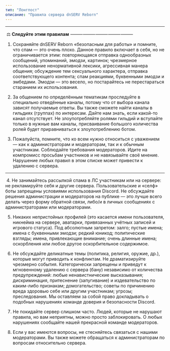 ```yaml
---
тип: "Лонгпост"
описание: "Правила сервера dnSERV Reborn"
---
```


---
​
⚖ **Следуйте этим правилам**
⸻⸻⸻⸻⸻

1. Сохраняйте dnSERV Reborn «безопасным для работы» и помните, что спам — это очень плохо. Данное правило включает в себя, но не ограничивается этим: повторяющаяся отправка однообразных сообщений, упоминаний, эмодзи, картинок; чрезмерное использование ненормативной лексики, агрессивная манера общения; обсуждение тем сексуального характера, отправка соответствующего контента; спам реакциями, буквенными эмодзи и эмбедами. Эмодзи — это весело, но постарайтесь не перестараться старанием их использования.

2. За общением по определённым тематикам проследуйте в специально отведённые каналы, потому что от выбора канала зависят получаемые ответы. Вы также сможете найти каналы в гильдиях (группах) по интересам. Дайте нам знать, если какой-то канал отсутствует. Не злоупотребляйте ролями гильдий и вступайте только в нужные вам каналы, присваивание большого количества ролей будет приравниваться к злоупотреблению ботом.

3. Пожалуйста, помните, что ко всем нужно относиться с уважением — как к администраторам и модераторам, так и к обычным участникам. Соблюдайте требования модераторов. Идите на компромисс просьбам участников и не навязывайте своё мнение. Нарушение любых правил в этом списке может привести к удалению с сервера.

---
​
4. Не занимайтесь рассылкой спама в ЛС участникам или на сервере: не рекламируйте себя и другие сервера. Пользовательские и «селф» боты запрещены условиями использования Discord. Не обсуждайте решения администрации и модераторов на публике — это лучше всего делать через форму обратной связи, либо/и в личных сообщениях с администраторами или модераторами.

5. Никаких непристойных профилей (это касается имени пользователя, никнейма на сервере, аватарки, привязанных учётных записей и игрового статуса). Под абсолютным запретом: залго; пустые имена; имена с буквенными эмодзи; редкий юникод; политические взгляды; имена, привлекающие внимание; очень длинные имена; оскорбления или любое другое оскорбительное содержимое.

6. Не обсуждайте деликатные темы (политика, религия, оружие, др.), которые могут приводить к конфликтам. Не драматизируйте чрезмерно события. Категорически запрещены и приведут к мгновенному удалению с сервера (бану) независимо от количества предупреждений: любые ненавистнические высказывания; дискриминация, притеснение (запугивание) и издевательство по каким-либо признакам; домогательство; советы по причинению вреда здоровью себе или другим участникам; угрозы; преследования. Мы оставляем за собой право докладывать о подобных нарушениях команде доверия и безопасности Discord.

7. Не покидайте сервер слишком часто. Людей, которые не нарушают правила, но вам неприятны, можно просто заблокировать. О любых нарушениях сообщайте нашей прекрасной команде модераторов.

8. Если у вас имеются вопросы, не стесняйтесь связаться с нашими модераторами. Вы также можете обращаться к администраторам по вопросам относительно сервера.